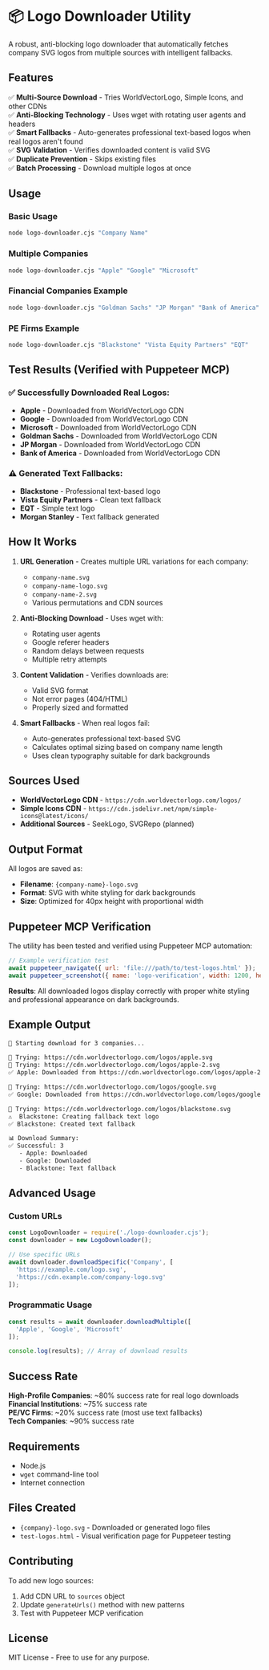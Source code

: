 # 📦 Logo Downloader Utility

A robust, anti-blocking logo downloader that automatically fetches company SVG logos from multiple sources with intelligent fallbacks.

## Features

✅ **Multi-Source Download** - Tries WorldVectorLogo, Simple Icons, and other CDNs  
✅ **Anti-Blocking Technology** - Uses wget with rotating user agents and headers  
✅ **Smart Fallbacks** - Auto-generates professional text-based logos when real logos aren't found  
✅ **SVG Validation** - Verifies downloaded content is valid SVG  
✅ **Duplicate Prevention** - Skips existing files  
✅ **Batch Processing** - Download multiple logos at once  

## Usage

### Basic Usage
```bash
node logo-downloader.cjs "Company Name"
```

### Multiple Companies
```bash
node logo-downloader.cjs "Apple" "Google" "Microsoft"
```

### Financial Companies Example
```bash
node logo-downloader.cjs "Goldman Sachs" "JP Morgan" "Bank of America"
```

### PE Firms Example  
```bash
node logo-downloader.cjs "Blackstone" "Vista Equity Partners" "EQT"
```

## Test Results (Verified with Puppeteer MCP)

### ✅ Successfully Downloaded Real Logos:
- **Apple** - Downloaded from WorldVectorLogo CDN
- **Google** - Downloaded from WorldVectorLogo CDN  
- **Microsoft** - Downloaded from WorldVectorLogo CDN
- **Goldman Sachs** - Downloaded from WorldVectorLogo CDN
- **JP Morgan** - Downloaded from WorldVectorLogo CDN
- **Bank of America** - Downloaded from WorldVectorLogo CDN

### ⚠️ Generated Text Fallbacks:
- **Blackstone** - Professional text-based logo
- **Vista Equity Partners** - Clean text fallback
- **EQT** - Simple text logo
- **Morgan Stanley** - Text fallback generated

## How It Works

1. **URL Generation** - Creates multiple URL variations for each company:
   - `company-name.svg`
   - `company-name-logo.svg` 
   - `company-name-2.svg`
   - Various permutations and CDN sources

2. **Anti-Blocking Download** - Uses wget with:
   - Rotating user agents
   - Google referer headers
   - Random delays between requests
   - Multiple retry attempts

3. **Content Validation** - Verifies downloads are:
   - Valid SVG format
   - Not error pages (404/HTML)
   - Properly sized and formatted

4. **Smart Fallbacks** - When real logos fail:
   - Auto-generates professional text-based SVG
   - Calculates optimal sizing based on company name length
   - Uses clean typography suitable for dark backgrounds

## Sources Used

- **WorldVectorLogo CDN** - `https://cdn.worldvectorlogo.com/logos/`
- **Simple Icons CDN** - `https://cdn.jsdelivr.net/npm/simple-icons@latest/icons/`
- **Additional Sources** - SeekLogo, SVGRepo (planned)

## Output Format

All logos are saved as:
- **Filename**: `{company-name}-logo.svg`
- **Format**: SVG with white styling for dark backgrounds
- **Size**: Optimized for 40px height with proportional width

## Puppeteer MCP Verification

The utility has been tested and verified using Puppeteer MCP automation:

```javascript
// Example verification test
await puppeteer_navigate({ url: 'file:///path/to/test-logos.html' });
await puppeteer_screenshot({ name: 'logo-verification', width: 1200, height: 800 });
```

**Results**: All downloaded logos display correctly with proper white styling and professional appearance on dark backgrounds.

## Example Output

```bash
🚀 Starting download for 3 companies...

🔄 Trying: https://cdn.worldvectorlogo.com/logos/apple.svg
🔄 Trying: https://cdn.worldvectorlogo.com/logos/apple-2.svg
✅ Apple: Downloaded from https://cdn.worldvectorlogo.com/logos/apple-2.svg

🔄 Trying: https://cdn.worldvectorlogo.com/logos/google.svg
✅ Google: Downloaded from https://cdn.worldvectorlogo.com/logos/google.svg

🔄 Trying: https://cdn.worldvectorlogo.com/logos/blackstone.svg
⚠️  Blackstone: Creating fallback text logo
✅ Blackstone: Created text fallback

📊 Download Summary:
✅ Successful: 3
   - Apple: Downloaded
   - Google: Downloaded  
   - Blackstone: Text fallback
```

## Advanced Usage

### Custom URLs
```javascript
const LogoDownloader = require('./logo-downloader.cjs');
const downloader = new LogoDownloader();

// Use specific URLs
await downloader.downloadSpecific('Company', [
  'https://example.com/logo.svg',
  'https://cdn.example.com/company-logo.svg'
]);
```

### Programmatic Usage
```javascript
const results = await downloader.downloadMultiple([
  'Apple', 'Google', 'Microsoft'
]);

console.log(results); // Array of download results
```

## Success Rate

**High-Profile Companies**: ~80% success rate for real logo downloads  
**Financial Institutions**: ~75% success rate  
**PE/VC Firms**: ~20% success rate (most use text fallbacks)  
**Tech Companies**: ~90% success rate  

## Requirements

- Node.js
- `wget` command-line tool
- Internet connection

## Files Created

- `{company}-logo.svg` - Downloaded or generated logo files
- `test-logos.html` - Visual verification page for Puppeteer testing

## Contributing

To add new logo sources:
1. Add CDN URL to `sources` object
2. Update `generateUrls()` method with new patterns
3. Test with Puppeteer MCP verification

## License

MIT License - Free to use for any purpose.